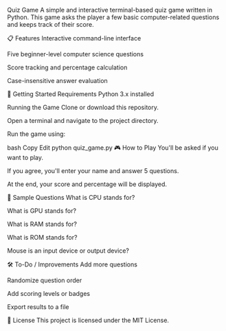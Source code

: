 Quiz Game
A simple and interactive terminal-based quiz game written in Python. This game asks the player a few basic computer-related questions and keeps track of their score.

📋 Features
Interactive command-line interface

Five beginner-level computer science questions

Score tracking and percentage calculation

Case-insensitive answer evaluation

🚀 Getting Started
Requirements
Python 3.x installed

Running the Game
Clone or download this repository.

Open a terminal and navigate to the project directory.

Run the game using:

bash
Copy
Edit
python quiz_game.py
🎮 How to Play
You'll be asked if you want to play.

If you agree, you'll enter your name and answer 5 questions.

At the end, your score and percentage will be displayed.

📌 Sample Questions
What is CPU stands for?

What is GPU stands for?

What is RAM stands for?

What is ROM stands for?

Mouse is an input device or output device?

🛠️ To-Do / Improvements
Add more questions

Randomize question order

Add scoring levels or badges

Export results to a file

📄 License
This project is licensed under the MIT License.

